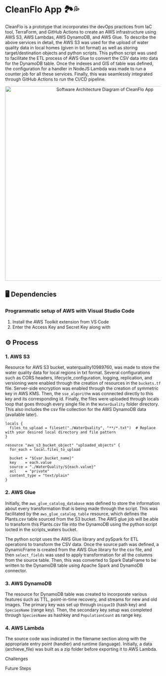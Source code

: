 # CleanFlo App 🏞️💦
CleanFlo is a prototype that incorporates the devOps practices from IaC tool, TerraForm, and GitHub Actions to create an AWS infrastructure using AWS S3, AWS Lambdas, AWS DynamoDB, and AWS Glue. To describe the above services in detail, the AWS S3 was used for the upload of water quality data in local homes (given in txt format) as well as storing target/destination objects and python scripts. This python script was used to facilitate the ETL process of AWS Glue to convert the CSV data into data for the DynamoDB table. Once the indexes and GIS of table was defined, the configuration for a handler in NodeJS Lambda was made to run a counter job for all these services. Finally, this was seamlessly integrated through GitHub Actions to run the CI/CD pipeline. 

<p align="center">
    <img width="630" alt="Software Architecture Diagram of CleanFlo App" src="https://github.com/harinik05/cleanflo-poc/assets/63025647/58bf8cab-8ebc-4d54-8b7a-9039ffb2fff8">
</p>

## 🖥️ Dependencies

### Programmatic setup of AWS with Visual Studio Code
1. Install the AWS Toolkit extension from VS Code
2. Enter the Access Key and Secret Key along with 

## ⚙️ Process

### 1. AWS S3
Resource for AWS S3 bucket, waterquality10989760, was made to store the water quality data for local regions in txt format. Several configurations such as CORS headers, lifecycle_configuration, logging, replication, and versioning were enabled through the creation of resources in the `buckets.tf` file. Server-side encryption was enabled through the creation of symmetric key in AWS KMS. Then, the `sse_algorithm` was connected directly to this key and its corresponding id. Finally, the files were uploaded through locals loop that goes through every single file in the `WaterQuality` folder directory. This also includes the csv file collection for the AWS DynamoDB data (available later). 
```
locals {
  files_to_upload = fileset("./WaterQuality", "**/*.txt")  # Replace with your desired local directory and file pattern
}

resource "aws_s3_bucket_object" "uploaded_objects" {
  for_each = local.files_to_upload

  bucket = "${var.bucket_name}"
  key    = each.value
  source = "./WaterQuality/${each.value}" 
  acl    = "private"  
  content_type = "text/plain"
}
```

### 2. AWS Glue
Initially, the `aws_glue_catalog_database` was defined to store the information about every transformation that is being made through the script. This was facilitated by the `aws_glue_catalog_table` resource, which defines the Plants.csv table sourced from the S3 bucket. The AWS glue job will be able to transform this Plants.csv file into the DynamoDB using the python script locted in the scripts_waters bucket. 

The python script uses the AWS Glue library and pySpark for ETL operations to transform the CSV data. Once the source path was defined, a DynamicFrame is created from the AWS Glue library for the csv file, and then `select_fields` was used to apply transformation for all the columns from the source table. Then, this was converted to Spark DataFrame to be written to the DynamoDB table using Apache Spark and DynamoDB connector. 

### 3. AWS DynamoDB
The resource for DynamoDB table was created to incorporate various features such as TTL, point-in-time recovery, and streams for new and old images. The primary key was set up through `UniqueID` (hash key) and `SpeciesName` (range key). Then, the secondary key setup was completed through `SpeciesName` as hashkey and `PopulationCount` as range key. 

### 4. AWS Lambda
The source code was indicated in the filename section along with the appropriate entry point (handler) and runtime (language). Initially, a data (archieve_file) was built as a zip folder before exporting it to AWS Lambda. 

Challenges

Future Steps




